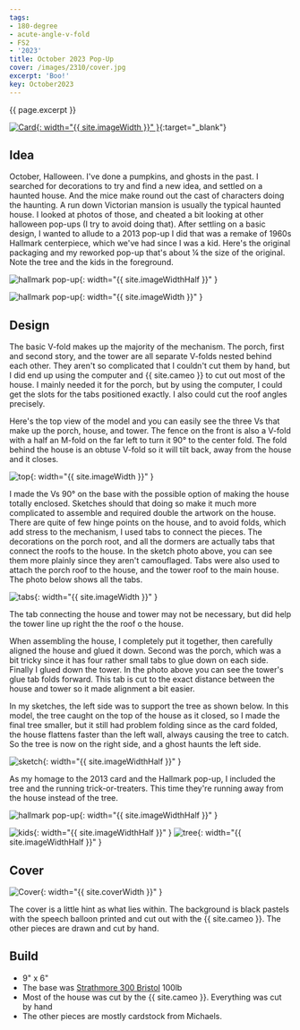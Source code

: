 ```yaml
---
tags:
- 180-degree
- acute-angle-v-fold
- FS2
- '2023'
title: October 2023 Pop-Up
cover: /images/2310/cover.jpg
excerpt: 'Boo!'
key: October2023
---
```

{{ page.excerpt }}

[![Card]({{site.baseurl}}/images/2310/popup.gif){: width="{{ site.imageWidth }}" }](/images/2310/popup.gif "Click to replay in a new tab"){:target="_blank"}

## Idea

October, Halloween. I've done a pumpkins, and ghosts in the past. I searched for decorations to try and find a new idea, and settled on a haunted house. And the mice make round out the cast of characters doing the haunting. A run down Victorian mansion is usually the typical haunted house. I looked at photos of those, and cheated a bit looking at other halloween pop-ups (I try to avoid doing that). After settling on a basic design, I wanted to allude to a 2013 pop-up I did that was a remake of 1960s Hallmark centerpiece, which we've had since I was a kid. Here's the original packaging and my reworked pop-up that's about &frac14; the size of the original. Note the tree and the kids in the foreground.

![hallmark pop-up]({{site.baseurl}}/images/2310/hallmark-cover.jpg){: width="{{ site.imageWidthHalf }}" }

![hallmark pop-up]({{site.baseurl}}/images/2310/remake-pop-up.jpg){: width="{{ site.imageWidth }}" }

## Design

The basic V-fold makes up the majority of the mechanism. The porch, first and second story, and the tower are all separate V-folds nested behind each other. They aren't so complicated that I couldn't cut them by hand, but I did end up using the computer and {{ site.cameo }} to cut out most of the house. I mainly needed it for the porch, but by using the computer, I could get the slots for the tabs positioned exactly. I also could cut the roof angles precisely.

Here's the top view of the model and you can easily see the three Vs that make up the porch, house, and tower. The fence on the front is also a V-fold with a half an M-fold on the far left to turn it 90&deg; to the center fold. The fold behind the house is an obtuse V-fold so it will tilt back, away from the house and it closes.

![top]({{site.baseurl}}/images/2310/top.jpg){: width="{{ site.imageWidth }}" }

I made the Vs 90&deg; on the base with the possible option of making the house totally enclosed. Sketches should that doing so make it much more complicated to assemble and required double the artwork on the house. There are quite of few hinge points on the house, and to avoid folds, which add stress to the mechanism, I used tabs to connect the pieces. The decorations on the porch root, and all the dormers are actually tabs that connect the roofs to the house. In the sketch photo above, you can see them more plainly since they aren't camouflaged. Tabs were also used to attach the porch roof to the house, and the tower roof to the main house. The photo below shows all the tabs.

![tabs]({{site.baseurl}}/images/2310/tabs.jpg){: width="{{ site.imageWidth }}" }

The tab connecting the house and tower may not be necessary, but did help the tower line up right the the roof o the house.

When assembling the house, I completely put it together, then carefully aligned the house and glued it down. Second was the porch, which was a bit tricky since it has four rather small tabs to glue down on each side. Finally I glued down the tower. In the photo above you can see the tower's glue tab folds forward. This tab is cut to the exact distance between the house and tower so it made alignment a bit easier.

In my sketches, the left side was to support the tree as shown below. In this model, the tree caught on the top of the house as it closed, so I made the final tree smaller, but  it still had problem folding since as the card folded, the house flattens faster than the left wall, always causing the tree to catch. So the tree is now on the right side, and a ghost haunts the left side.

![sketch]({{site.baseurl}}/images/2310/sketch.jpg){: width="{{ site.imageWidthHalf }}" }

As my homage to the 2013 card and the Hallmark pop-up, I included the tree and the running trick-or-treaters. This time they're running away from the house instead of the tree.

![hallmark pop-up]({{site.baseurl}}/images/2310/hallmark-pop-up.jpg){: width="{{ site.imageWidthHalf }}" }

![kids]({{site.baseurl}}/images/2310/kids.jpg){: width="{{ site.imageWidthHalf }}" }
![tree]({{site.baseurl}}/images/2310/tree.jpg){: width="{{ site.imageWidthHalf }}" }


## Cover

![Cover]({{site.baseurl}}{{page.cover}}){: width="{{ site.coverWidth }}" }

The cover is a little hint as what lies within. The background is black pastels with the speech balloon printed and cut out with the {{ site.cameo }}. The other pieces are drawn and cut by hand.

## Build

- 9" x 6"
- The base was [Strathmore 300 Bristol](/supplies.html#strathmore-300-bristol) 100lb
- Most of the house was cut by the {{ site.cameo }}. Everything was cut by hand
- The other pieces are mostly cardstock from Michaels.
